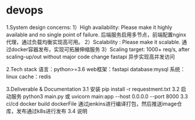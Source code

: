 # devops



1.System design concerns:
1）High availability: Please make it highly available and no single point of failure.
后端服务启用多节点，前端配置nginx代理，通过负载均衡实现高可用。
2）Scalability : Please make it scalable.
通过docker容器发布，实现可拓展伸缩服务
3）Scaling target: 1000+ req/s, after scaling-up/out without major code change
fastapi 异步实现高并发访问

2.Tech stack
语言：python>=3.6
web框架：fastapi
database:mysql
系统：linux
cache：redis

3.Deliverable & Documentation
3.1 安装
pip install -r requestment.txt
3.2 启动服务
python3 main.py
或
uvicorn main:app --host 0.0.0.0 --port 8000 
3.3 ci/cd
docker build dockerFile
通过jenkins进行编译打包，然后推送image仓库，发布通过k8s进行发布
3.4 说明



